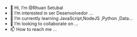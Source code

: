 - 👋 Hi, I’m @Rhuan Setubal
- 👀 I’m interested in ser Desenvolvedor ...
- 🌱 I’m currently learning JavaScript,NodeJS ,Python ,Data...
- 💞️ I’m looking to collaborate on ...
- 📫 How to reach me  ...

<!---
setubal-dev1999/setubal-dev1999 is a ✨ special ✨ repository because its `README.md` (this file) appears on your GitHub profile.
You can click the Preview link to take a look at your changes.
--->
